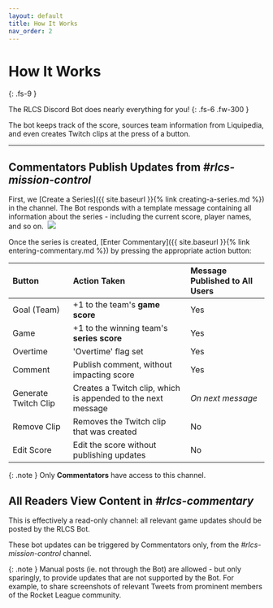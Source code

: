 ```yaml
---
layout: default
title: How It Works
nav_order: 2
---
```


# How It Works
{: .fs-9 }

The RLCS Discord Bot does nearly everything for you!
{: .fs-6 .fw-300 }

The bot keeps track of the score, sources team information from Liquipedia, and
even creates Twitch clips at the press of a button.

---


## Commentators Publish Updates from _#rlcs-mission-control_

First, we [Create a Series]({{ site.baseurl }}{% link creating-a-series.md %})
in the channel.  The Bot responds with a template
message containing all information about the series - including the current score,
player names, and so on.
![]() <img src="https://user-images.githubusercontent.com/49768006/209709778-df2d1e16-b957-4cd8-b3ac-324f78b233af.png">

Once the series is created, [Enter Commentary]({{ site.baseurl }}{% link entering-commentary.md %})
by pressing the appropriate action button:

| Button               | Action Taken                                                 | Message Published to All Users |
|:---------------------|:-------------------------------------------------------------|:-------------------------------|
| Goal (Team)          | +1 to the team's **game score**                              | Yes                            |
| Game                 | +1 to the winning team's **series score**                    | Yes                            |
| Overtime             | 'Overtime' flag set                                          | Yes                            |
| Comment              | Publish comment, without impacting score                     | Yes                            |
| Generate Twitch Clip | Creates a Twitch clip, which is appended to the next message | _On next message_              |
| Remove Clip          | Removes the Twitch clip that was created                     | No                             |
| Edit Score           | Edit the score without publishing updates                    | No                             |

{: .note }
Only **Commentators** have access to this channel.

## All Readers View Content in _#rlcs-commentary_

This is effectively a read-only channel: all relevant game updates
should be posted by the RLCS Bot.

These bot updates can be triggered by Commentators only, from the _#rlcs-mission-control_
channel.

{: .note }
Manual posts (ie. not through the Bot) are allowed - but only sparingly,
to provide updates that are not supported by the Bot.  For example, to share
screenshots of relevant Tweets from prominent members of the Rocket League
community.
